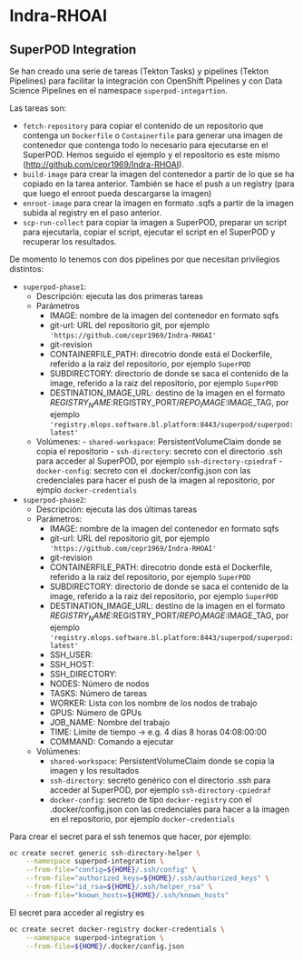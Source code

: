# Indra-RHOAI

## SuperPOD Integration

Se han creado una serie de tareas (Tekton Tasks) y pipelines (Tekton Pipelines) para facilitar la integración con OpenShift Pipelines y con Data Science Pipelines en el namespace `superpod-integartion`.

Las tareas son:
- `fetch-repository` para copiar el contenido de un repositorio que contenga un `Dockerfile` o `Containerfile` para generar una imagen de contenedor que contenga todo lo necesario para ejecutarse en el SuperPOD. Hemos seguido el ejemplo y el repositorio es este mismo (http://github.com/cepr1969/Indra-RHOAI).
- `build-image` para crear la imagen del contenedor a partir de lo que se ha copiado en la tarea anterior. También se hace el push a un registry (para que luego el enroot pueda descargarse la imagen)
- `enroot-image` para crear la imagen en formato .sqfs a partir de la imagen subida al registry en el paso anterior.
- `scp-run-collect` para copiar la imagen a SuperPOD, preparar un script para ejecutarla, copiar el script, ejecutar el script en el SuperPOD y recuperar los resultados.

De momento lo tenemos con dos pipelines por que necesitan privilegios distintos:
- `superpod-phase1`:
    - Descripción: ejecuta las dos primeras tareas
    - Parámetros
        - IMAGE: nombre de la imagen del contenedor en formato sqfs
        - git-url: URL del repositorio git, por ejemplo `'https://github.com/cepr1969/Indra-RHOAI'`
        - git-revision
        - CONTAINERFILE_PATH: direcotrio donde está el Dockerfile, referido a la raiz del repositorio, por ejemplo `SuperPOD`
        - SUBDIRECTORY: directorio de donde se saca el contenido de la image, referido a la raiz del repositorio, por ejemplo `SuperPOD`
        - DESTINATION_IMAGE_URL: destino de la imagen en el formato $REGISTRY_NAME:$REGISTRY_PORT/$REPO_IMAGE:$IMAGE_TAG, por ejemplo `'registry.mlops.software.bl.platform:8443/superpod/superpod:latest'`
  - Volúmenes:
        - `shared-workspace`: PersistentVolumeClaim donde se copia el repositorio
        - `ssh-directory`: secreto con el directorio .ssh para acceder al SuperPOD, por ejemplo `ssh-directory-cpiedraf`
        - `docker-config`: secreto con el .docker/config.json con las credenciales para hacer el push de la imagen al repositorio, por ejmplo `docker-credentials`
- `superpod-phase2`:
    - Descripción: ejecuta las dos últimas tareas
    - Parámetros:
        - IMAGE: nombre de la imagen del contenedor en formato sqfs
        - git-url: URL del repositorio git, por ejemplo `'https://github.com/cepr1969/Indra-RHOAI'`
        - git-revision
        - CONTAINERFILE_PATH: direcotrio donde está el Dockerfile, referido a la raiz del repositorio, por ejemplo `SuperPOD`
        - SUBDIRECTORY: directorio de donde se saca el contenido de la image, referido a la raiz del repositorio, por ejemplo `SuperPOD`
        - DESTINATION_IMAGE_URL: destino de la imagen en el formato $REGISTRY_NAME:$REGISTRY_PORT/$REPO_IMAGE:$IMAGE_TAG, por ejemplo `'registry.mlops.software.bl.platform:8443/superpod/superpod:latest'`
        - SSH_USER:
        - SSH_HOST:
        - SSH_DIRECTORY:
        - NODES: Número de nodos
        - TASKS: Número de tareas
        - WORKER: Lista con los nombre de los nodos de trabajo
        - GPUS: Número de GPUs
        - JOB_NAME: Nombre del trabajo
        - TIME: Límite de tiempo -> e.g. 4 días 8 horas 04:08:00:00
        - COMMAND: Comando a ejecutar
    - Volúmenes:
        - `shared-workspace`: PersistentVolumeClaim donde se copia la imagen y los resultados
        - `ssh-directory`: secreto genérico con el directorio .ssh para acceder al SuperPOD, por ejemplo `ssh-directory-cpiedraf`
        - `docker-config`: secreto de tipo `docker-registry` con el .docker/config.json con las credenciales para hacer a la imagen en el repositorio, por ejemplo `docker-credentials`

Para crear el secret para el ssh tenemos que hacer, por ejemplo:
```bash
oc create secret generic ssh-directory-helper \
    --namespace superpod-integration \
	--from-file="config=${HOME}/.ssh/config" \
	--from-file="authorized_keys=${HOME}/.ssh/authorized_keys" \
    --from-file="id_rsa=${HOME}/.ssh/helper_rsa" \
    --from-file="known_hosts=${HOME}/.ssh/known_hosts"
```
El secret para acceder al registry es
```bash
oc create secret docker-registry docker-credentials \
    --namespace superpod-integration \
    --from-file=${HOME}/.docker/config.json
```
